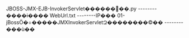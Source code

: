 ﻿JBOSS-JMX-EJB-InvokerServlet������⹤��.py          --------����ɨ����
WebUrl.txt                                           --------IP���
01-jBossӦ�÷�����JMXInvokerServletԶ������ִ��©��   --------���ù��